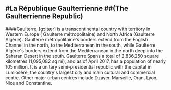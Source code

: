 #La République Gaulterrienne
##(The Gaulterrienne Republic)
-------------------------------------
####Gaulterre, [ɡɔltær] is a transcontinental country with territory in Western Europe ( Gaulterre métropolitaine) and North Africa (Gaulterre Algérie). Gaulterre métropolitaine's borders extend from the English Channel in the north, to the Mediterranean in the south, while Gaulterre Algérie's borders extend from the Mediterranean in the north deep into the Saharan Desert in the south. Gaulterre Spans a total of 2,836,250 square kilometres (1,095,082 sq mi), and as of April 2017, has a population of nearly 105 million. It is a unitary semi-presidential republic with the capital in Lumiosère, the country's largest city and main cultural and commercial centre. Other major urban centres include Dzayer, Marseille, Oran, Lyon, Nice and Constantine.